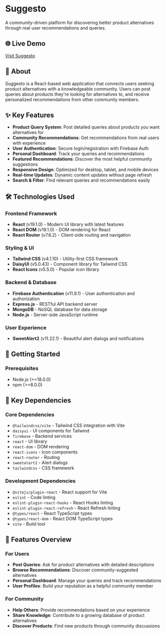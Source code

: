 # Suggesto

A community-driven platform for discovering better product alternatives through real user recommendations and queries.

## 🌐 Live Demo
[Visit Suggesto](https://super-suggesto.web.app)

## 📖 About
Suggesto is a React-based web application that connects users seeking product alternatives with a knowledgeable community. Users can post queries about products they're looking for alternatives to, and receive personalized recommendations from other community members.

## ✨ Key Features

- **Product Query System**: Post detailed queries about products you want alternatives for
- **Community Recommendations**: Get recommendations from real users with experience
- **User Authentication**: Secure login/registration with Firebase Auth
- **Personal Dashboard**: Track your queries and recommendations
- **Featured Recommendations**: Discover the most helpful community suggestions
- **Responsive Design**: Optimized for desktop, tablet, and mobile devices
- **Real-time Updates**: Dynamic content updates without page refresh
- **Search & Filter**: Find relevant queries and recommendations easily

## 🛠️ Technologies Used

### Frontend Framework
- **React** (v19.1.0) - Modern UI library with latest features
- **React DOM** (v19.1.0) - DOM rendering for React
- **React Router** (v7.6.2) - Client-side routing and navigation

### Styling & UI
- **Tailwind CSS** (v4.1.10) - Utility-first CSS framework
- **DaisyUI** (v5.0.43) - Component library for Tailwind CSS
- **React Icons** (v5.5.0) - Popular icon library
### Backend & Database
- **Firebase Authentication** (v11.9.1) - User authentication and authorization
- **Express.js** - RESTful API backend server
- **MongoDB** - NoSQL database for data storage
- **Node.js** - Server-side JavaScript runtime

### User Experience
- **SweetAlert2** (v11.22.1) - Beautiful alert dialogs and notifications

## 🚀 Getting Started

### Prerequisites
- Node.js (>=18.0.0)
- npm (>=8.0.0)

## 🔧 Key Dependencies

### Core Dependencies
- `@tailwindcss/vite` - Tailwind CSS integration with Vite
- `daisyui` - UI components for Tailwind
- `firebase` - Backend services
- `react` - UI library
- `react-dom` - DOM rendering
- `react-icons` - Icon components
- `react-router` - Routing
- `sweetalert2` - Alert dialogs
- `tailwindcss` - CSS framework

### Development Dependencies
- `@vitejs/plugin-react` - React support for Vite
- `eslint` - Code linting
- `eslint-plugin-react-hooks` - React Hooks linting
- `eslint-plugin-react-refresh` - React Refresh linting
- `@types/react` - React TypeScript types
- `@types/react-dom` - React DOM TypeScript types
- `vite` - Build tool

## 📱 Features Overview

### For Users
- **Post Queries**: Ask for product alternatives with detailed descriptions
- **Browse Recommendations**: Discover community-suggested alternatives
- **Personal Dashboard**: Manage your queries and track recommendations
- **User Profiles**: Build your reputation as a helpful community member  

### For Community
- **Help Others**: Provide recommendations based on your experience
- **Share Knowledge**: Contribute to a growing database of product alternatives
- **Discover Products**: Find new products through community discussions